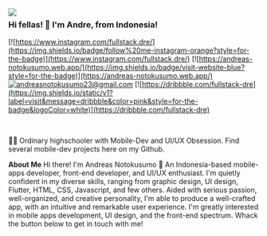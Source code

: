 <img align='left' src="https://github-readme-stats.vercel.app/api?username=fullstack-dre&show_icons=true&theme=radical">

### Hi fellas! 👋  I'm Andre, from Indonesia!

[![https://www.instagram.com/fullstack.dre/](https://img.shields.io/badge/follow%20me-instagram-orange?style=for-the-badge)](https://www.instagram.com/fullstack.dre/)
[![https://andreas-notokusumo.web.app/](https://img.shields.io/badge/visit-website-blue?style=for-the-badge)](https://andreas-notokusumo.web.app/)
[![andreasnotokusumo23@gmail.com](https://img.shields.io/static/v1?label=email&message=me&color=green&logo=gmail&style=for-the-badge&logoColor=white)](mailto:andreasnotokusumo23@gmail.com)
[![https://dribbble.com/fullstack-dre](https://img.shields.io/static/v1?label=visit&message=dribbble&color=pink&style=for-the-badge&logoColor=white)](https://dribbble.com/fullstack-dre)

&nbsp;

👨‍💻 Ordinary highschooler with Mobile-Dev and UI/UX Obsession. Find several mobile-dev projects here on my Github.

**About Me**
Hi there! I'm Andreas Notokusumo 👋
An Indonesia-based mobile-apps developer, front-end developer, and UI/UX enthusiast. I'm quietly confident in my diverse skills, ranging from graphic design, UI design, Flutter, HTML, CSS, Javascript, and few others. Aided with serious passion, well-organized, and creative personality, I'm able to produce a well-crafted app, with an intuitive and remarkable user experience. I'm greatly interested in mobile apps development, UI design, and the front-end spectrum. Whack the button below to get in touch with me!


